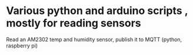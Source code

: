 # Various python and arduino scripts , mostly for reading sensors
Read an AM2302 temp and humidity sensor, publish it to MQTT (python, raspberry pi)
